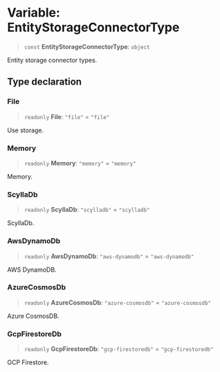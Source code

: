 # Variable: EntityStorageConnectorType

> `const` **EntityStorageConnectorType**: `object`

Entity storage connector types.

## Type declaration

### File

> `readonly` **File**: `"file"` = `"file"`

Use storage.

### Memory

> `readonly` **Memory**: `"memory"` = `"memory"`

Memory.

### ScyllaDb

> `readonly` **ScyllaDb**: `"scylladb"` = `"scylladb"`

ScyllaDb.

### AwsDynamoDb

> `readonly` **AwsDynamoDb**: `"aws-dynamodb"` = `"aws-dynamodb"`

AWS DynamoDB.

### AzureCosmosDb

> `readonly` **AzureCosmosDb**: `"azure-cosmosdb"` = `"azure-cosmosdb"`

Azure CosmosDB.

### GcpFirestoreDb

> `readonly` **GcpFirestoreDb**: `"gcp-firestoredb"` = `"gcp-firestoredb"`

GCP Firestore.
